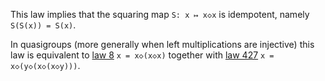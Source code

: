 This law implies that the squaring map `S: x ↦ x◇x` is idempotent, namely `S(S(x)) = S(x)`.

In quasigroups (more generally when left multiplications are injective) this law is equivalent to [law 8](https://teorth.github.io/equational_theories/implications/?8) `x = x◇(x◇x)` together with [law 427](https://teorth.github.io/equational_theories/implications/?427) `x = x◇(y◇(x◇(x◇y)))`.
